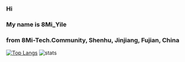 ### Hi 
### My name is 8Mi_Yile 
### from 8Mi-Tech.Community, Shenhu, Jinjiang, Fujian, China

[![Top Langs](https://github-readme-stats.vercel.app/api/top-langs/?username=8MiYile&theme=dark&layout=compact)](https://github.com/anuraghazra/github-readme-stats)
![stats](https://github-readme-stats.vercel.app/api?username=8MiYile&show_icons=true&theme=radical)
